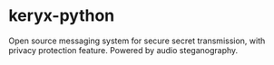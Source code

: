 # keryx-python
Open source messaging system for secure secret transmission, with privacy protection feature. Powered by audio steganography.
